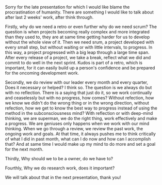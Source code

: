 
Sorry for the late presentation for which I would like blame the procrastination of humanity. There are something I would like to talk about after last 2 weeks' work, after think through.

Firstly, why do we need a retro or even further why do we need scrum? The question is when projects becoming really complex and more integrated than they used to, they are at same time getting harder for us to develop without the whole view of it. Then we need srum, a project developed with every small step, but without waiting or with little intervals, to progress. In this way, a project progressed with a big leap through a large time span. After every release of a project, we take a break, reflect what we did and commit to do well in the next sprint. Kudos is part of a retro, which is important, for it can easily build up a person's confidence and be prepared for the oncoming development work.

Secondly, we do review with our leader every month and every quarter, Does it necessary or helped? I think so. The question is we always do but with no reflection. There is a saying that just do it, so we work continually and ceaselessly but with no progress, how comes? Without refection, how we know we didn't do the wrong thing or in the wrong direction, without refection, how we get to know the best way to progress instead of using the method in the subconsciousness mind? With reflection or with deep-mind thinking, we are superman, we do the right thing, work effectively and make a progress. We are geniuses only happens when we work with our mind thinking. When we go through a review, we review the past work, the ongoing work and goals. At that time, it always pushes me to think critically of what I did in past month, what can I do now and how can I accomplish that? And at same time I would make up my mind to do more and set a goal for the next month.

Thirdly, Why should we to be a owner, do we have to? 

Fourthly, Why we do research work, does it important?

We will talk about that in the next presentation, thank you!